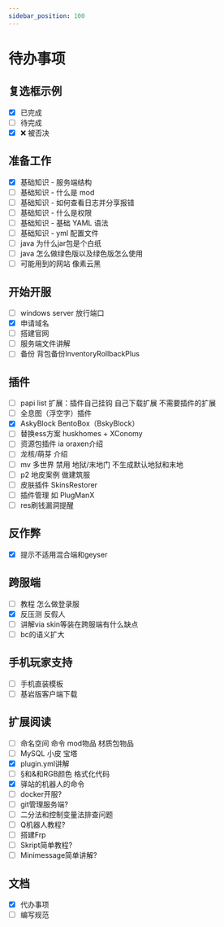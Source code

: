 ```yaml
---
sidebar_position: 100
---
```


# 待办事项

## 复选框示例

- [x] 已完成
- [ ] 待完成
- [x] ❌ 被否决

## 准备工作
- [x] 基础知识 - 服务端结构
- [ ] 基础知识 - 什么是 mod
- [ ] 基础知识 - 如何查看日志并分享报错
- [ ] 基础知识 - 什么是权限
- [ ] 基础知识 - 基础 YAML 语法
- [ ] 基础知识 - yml 配置文件
- [ ] java 为什么jar包是个白纸
- [ ] java 怎么做绿色版以及绿色版怎么使用
- [ ] 可能用到的网站 像素云黑

## 开始开服

- [ ] windows server 放行端口
- [x] 申请域名
- [ ] 搭建官网
- [ ] 服务端文件讲解
- [ ] 备份 背包备份InventoryRollbackPlus

## 插件

- [ ] papi list 扩展：插件自己挂钩 自己下载扩展 不需要插件的扩展
- [ ] 全息图（浮空字）插件
- [x] AskyBlock BentoBox（BskyBlock）
- [ ] 替换ess方案 huskhomes + XConomy
- [ ] 资源包插件 ia oraxen介绍
- [ ] 龙核/萌芽 介绍
- [ ] mv 多世界 禁用 地狱/末地门 不生成默认地狱和末地
- [ ] p2 地皮案例 做建筑服
- [ ] 皮肤插件 SkinsRestorer
- [ ] 插件管理 如 PlugManX
- [ ] res刷钱漏洞提醒

## 反作弊

- [x] 提示不适用混合端和geyser

## 跨服端

- [ ] 教程 怎么做登录服
- [x] 反压测 反假人
- [ ] 讲解via skin等装在跨服端有什么缺点
- [ ] bc的语义扩大

## 手机玩家支持

- [ ] 手机直装模板
- [ ] 基岩版客户端下载

## 扩展阅读

- [ ] 命名空间 命令 mod物品 材质包物品
- [ ] MySQL 小皮 宝塔
- [x] plugin.yml讲解
- [ ] §和&和RGB颜色 格式化代码
- [x] 驿站的机器人的命令
- [ ] docker开服?
- [ ] git管理服务端?
- [ ] 二分法和控制变量法排查问题
- [ ] Q机器人教程?
- [ ] 搭建Frp
- [ ] Skript简单教程?
- [ ] Minimessage简单讲解?

## 文档

- [x] 代办事项
- [ ] 编写规范
